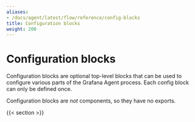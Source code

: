```yaml
---
aliases:
- /docs/agent/latest/flow/reference/config-blocks
title: Configuration blocks
weight: 200
---
```


# Configuration blocks

Configuration blocks are optional top-level blocks that can be used to
configure various parts of the Grafana Agent process. Each config block can
only be defined once.

Configuration blocks are _not_ components, so they have no exports.

{{< section >}}
